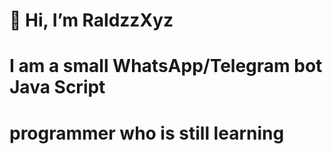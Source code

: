 # 👋 Hi, I’m RaldzzXyz
# I am a small WhatsApp/Telegram bot Java Script
# programmer who is still learning
